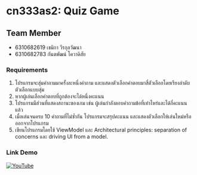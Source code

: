# cn333as2: Quiz Game

## Team Member

- 6310682619 เขมิกา วีรกุลวัฒนา
- 6310682783 กันตพัฒน์ โควาดิสัย

### Requirements

1. โปรแกรมจะสุ่มคําถามมาครั้งละหนึ่งคําถาม และแสดงตัวเลือกคําตอบมาสี่ตัวเลือกโดยเรียงลําดับตัวเลือกแบบสุ่ม
2. หากผู้เล่นเลือกคําตอบที่ถูกต้องจะได้หนึ่งคะแนน
3. โปรแกรมมีส่วนที่แสดงสถานะของเกม เช่น ผู้เล่นกําลังตอบคําถามข้อที่เท่าไหร่และได้กี่คะแนนแล้ว
4. เมื่อเล่นจนครบ 10 คําถามที่ไม่ซ้ำกัน โปรแกรมจะสรุปคะแนน และแสดงตัวเลือกให้เล่นใหม่หรือออกจากโปรแกรม
5. เขียนโปรแกรมโดยใช้ ViewModel และ Architectural principles: separation of concerns และ driving UI from a model.


### Link Demo

[![YouTube](https://img.shields.io/badge/YouTube-%23FF0000.svg?style=for-the-badge&logo=YouTube&logoColor=white)](#)

